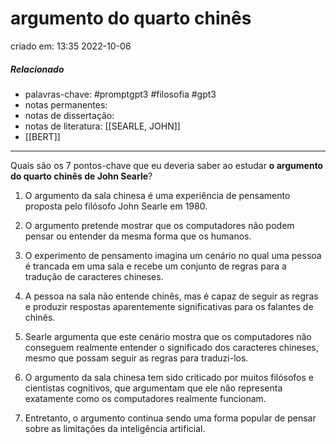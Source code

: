 # argumento do quarto chinês
criado em: 13:35 2022-10-06

##### Relacionado
- palavras-chave: #promptgpt3 #filosofia #gpt3 
- notas permanentes: 
- notas de dissertação:
- notas de literatura: [[SEARLE, JOHN]]
- [[BERT]]

---

Quais são os 7 pontos-chave que eu deveria saber ao estudar **o argumento do quarto chinês de John Searle**?

1. O argumento da sala chinesa é uma experiência de pensamento proposta pelo filósofo John Searle em 1980.

2. O argumento pretende mostrar que os computadores não podem pensar ou entender da mesma forma que os humanos.

3. O experimento de pensamento imagina um cenário no qual uma pessoa é trancada em uma sala e recebe um conjunto de regras para a tradução de caracteres chineses.

4. A pessoa na sala não entende chinês, mas é capaz de seguir as regras e produzir respostas aparentemente significativas para os falantes de chinês.

5. Searle argumenta que este cenário mostra que os computadores não conseguem realmente entender o significado dos caracteres chineses, mesmo que possam seguir as regras para traduzi-los.

6. O argumento da sala chinesa tem sido criticado por muitos filósofos e cientistas cognitivos, que argumentam que ele não representa exatamente como os computadores realmente funcionam.

7. Entretanto, o argumento continua sendo uma forma popular de pensar sobre as limitações da inteligência artificial.